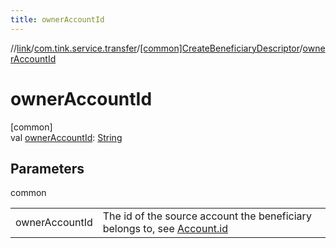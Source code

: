 ```yaml
---
title: ownerAccountId
---
```

//[link](../../../index.html)/[com.tink.service.transfer](../index.html)/[[common]CreateBeneficiaryDescriptor](index.html)/[ownerAccountId](owner-account-id.html)



# ownerAccountId



[common]\
val [ownerAccountId](owner-account-id.html): [String](https://kotlinlang.org/api/latest/jvm/stdlib/kotlin/-string/index.html)



## Parameters


common

| | |
|---|---|
| ownerAccountId | The id of the source account the beneficiary belongs to, see [Account.id](../../com.tink.model.account/[common]-account/id.html) |




